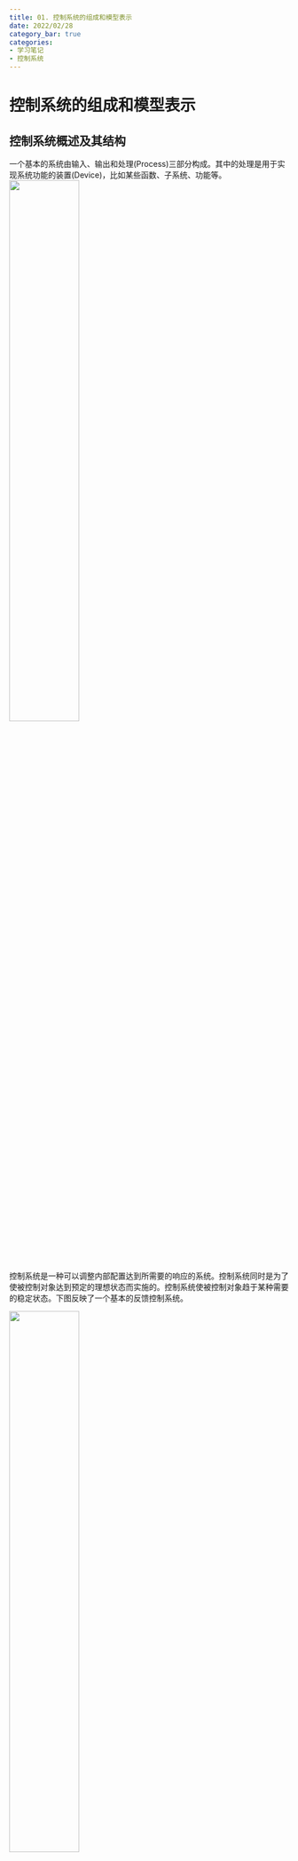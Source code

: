 ```yaml
---
title: 01. 控制系统的组成和模型表示
date: 2022/02/28
category_bar: true
categories: 
- 学习笔记
- 控制系统
---
```

# 控制系统的组成和模型表示
## 控制系统概述及其结构
一个基本的系统由输入、输出和处理(Process)三部分构成。其中的处理是用于实现系统功能的装置(Device)，比如某些函数、子系统、功能等。  
<img src = https://cdn.jsdelivr.net/gh/l61012345/Pic/img/20220301093748.png width=50%>  

控制系统是一种可以调整内部配置达到所需要的响应的系统。控制系统同时是为了使被控制对象达到预定的理想状态而实施的。控制系统使被控制对象趋于某种需要的稳定状态。下图反映了一个基本的反馈控制系统。  

<img src = https://cdn.jsdelivr.net/gh/l61012345/Pic/img/20220301093221.png width=50%>  

如上图所示，基本的反馈控制系统包括控制器(Controller)和处理(Process)两部分，通过对控制器和处理进行输入和可能含有的系统反馈来调整当前的系统输出。  

在控制系统中有如下的输出变量：  
- **受控变量**（Controlled Variable）：整个控制系统的输出变量，是一种可被测量和控制的状态或值。  
- **操纵变量**（Manipulated Variable）：控制器的输出变量，并且该输出变量可以影响整个控制系统的输出，即受控变量。  

此外，控制系统中还可能存在一些其他可能对系统产生不利影响的杂信号，称为干扰（Disturbance）。  

在电子系统中，控制系统还包括其他两个组成部分：    
- 传感器(Sensor)：将物理参数转换为电子信号输出的转置，通常在转换过程中含有噪声。  
- 驱动器(Actuator)：将电子信号转换为物理输出的转置。  

<img src = https://cdn.jsdelivr.net/gh/l61012345/Pic/img/20220301093051.png width=70%>

### 控制系统的分类
无反馈称为**开环控制系统**（open-loop control system），这种系统的输入直接供给控制器，并通过控制器对受控对象产生控制作用。其主要优点是结构简单、价格便宜、容易维修；缺点是精度低，容易受环境变化（例如电源波动、温度变化等）的干扰。  
<img src = https://cdn.jsdelivr.net/gh/l61012345/Pic/img/20220301094925.png width=60%>  

有反馈称为**闭环控制系统**（closed-loop control system），输入与反馈信号比较后的差值（即偏差信号）加给控制器，然后再调节受控对象的输出，从而形成闭环控制回路。所以，闭环系统又称为反馈控制系统，这种反馈称为负反馈。与开环系统相比，闭环系统具有突出的优点，包括精度高、动态性能好、抗干扰能力强等。它的缺点是结构比较复杂，价格比较贵，对维修人员要求较高。   
<img src = https://cdn.jsdelivr.net/gh/l61012345/Pic/img/20220301095016.png width=60%>  
反馈控制可以存在多个，或者嵌套关系，如下图所示：  
<img src = https://cdn.jsdelivr.net/gh/l61012345/Pic/img/20220301095829.png width=60%>  

{% note warning %}  
由于正反馈存在不稳定性，因此本课程的研究对象主要为负反馈系统。  
{% endnote %}

反馈控制的目的在于：  
- 让系统实现定式功能  
- 减小系统的变化和干扰对系统的影响
- 让系统动态地根据需求而变化
- 让原本不稳定的系统持续地稳定

此外，系统还可以分为：  
- 线性/非线性系统：如果输入和输出的关系为线性，则为线性系统，否则为非线性系统。  
- 时变/时不变系统：如果系统输出与时间无关，则为时不变系统，否则为时变系统。  
- 因果/非因果系统：如果系统输出仅与当前输入和之前的输出有关，与未来输入无关，则为因果系统，否则为非因果系统。  
- 连续/离散系统：如果系统所有的变量都随时间连续变化，则为连续系统。如果系统存在一个或多个变量，其值仅在某些特定时刻已知，则为离散系统。  
- 确知/随机系统： 如果系统随输入的响应是可重复可预测的，则为确知系统，否则为随机系统。  

本课程主要讨论线性时不变系统（LIT system）。

## 系统模型：描述系统的方式
### 微分方程
系统可以描述为系统输入$x(t)$和系统输出$y(t)$之间的线性微分方程：  
$$\frac{d^n}{dt^n}y+a_{n-1}\frac{d^{n-1}}{dt^{n-1}}y+...+a_1\frac{d}{dt}y+a_0y=b_m\frac{d^m}{dt^m}x+...+b_1\frac{d}{dt}x+b_0x$$

### 转换方程
在s域下，系统的微分方程表示为：  
$$Y(s)[s^n+a_{n-1}s^{n-1}+...+a_1s+a_0]=X(s)[b_ms^m+b_{m-1}s^{m-1}+...+b_1s+b_0]$$
定义系统的转换方程为：  
$$H(s)=\frac{Y(s)}{X(s)}=\frac{b_ms^m+b_{m-1}s^{m-1}+...+b_1s+b_0}{s^n+a_{n-1}s^{n-1}+...+a_1s+a_0}$$
其中：$n$是系统的阶  
定义系统的特征方程为：$s^n+a_{n-1}s^{n-1}+...+a_1s+a_0=0$
特征方程的根称为系统的极点(Pole)，以×表示。  
$H(s)=0$的根称为系统的零点(Zero)，以○表示。  

### 系统框图
#### 标准反馈控制系统的系统框图
标准的反馈控制系统框图如下所示：  
<img src = https://cdn.jsdelivr.net/gh/l61012345/Pic/img/20220301121950.png width=50%>  
其中$G(s)$为前向传递函数，$H(s)$为反馈传递函数，$E(s)$为误差，是输入与输出的差值，有$E(s)=R(s)-C(s)$。  
$G(s)H(s)$为系统的开环传递函数。  
整个反馈系统的转换方程为：  
$$\frac{C}{R}=\frac{G}{1± GH}$$
这也称为系统的控制比(Control ratio)。  
系统的误差比为：  
$$\frac{E}{R}=\frac{1}{1± GH}$$

#### 系统框图化简
系统框图化简遵循如下的六个规则：  
<img src = https://cdn.jsdelivr.net/gh/l61012345/Pic/img/20220301123109.png width=100%>  

### 信号流图
信号流图的基本组成部分包括：
- 节点：表示求和 
- 箭头：表示流动的方向
- 箭头上方的标注表示乘法器或者其他系统

一个基本的信号流单元如下图所示：  
<img src = https://cdn.jsdelivr.net/gh/l61012345/Pic/img/20220301123502.png width=50%>

信号流图中可能会出现自循环(Self-loop)，自循环中箭头的方向对信号流分析没有影响，一般规定为顺时针。  
如下图的$x_3=A_{31}x_1+A_{32}x_2+A_{33}x_3$  
<img src = https://cdn.jsdelivr.net/gh/l61012345/Pic/img/20220301123827.png width=50%>
